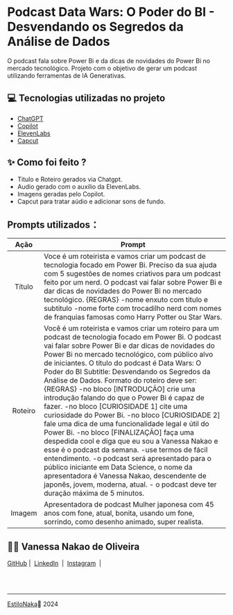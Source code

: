 # Podcast Data Wars: O Poder do BI - Desvendando os Segredos da Análise de Dados

O podcast fala sobre Power Bi e da dicas de novidades do Power Bi no mercado tecnológico.
Projeto com o objetivo de gerar um podcast utilizando ferramentas de IA Generativas.



## 💻 Tecnologias utilizadas no projeto

- [ChatGPT](https://chat.openai.com/) 
- [Copilot](https://copilot.microsoft.com/)
- [ElevenLabs](https://beta.elevenlabs.io/)
- [Capcut](https://www.capcut.com/pt-br/)

## ✨ Como foi feito ?

- Titulo e Roteiro gerados via Chatgpt.
- Audio gerado com o auxilio da ElevenLabs.
- Imagens geradas pelo Copilot.
- Capcut para tratar aúdio e adicionar sons de fundo.

## Prompts utilizados：

|   Ação   | Prompt                                                                                                                                                                                                                                                                         |
| :------: | ------------------------------------------------------------------------------------------------------------------------------------------------------------------------------------------------------------------------------------------------------------------------------ |
|  Título  | Voce é um roteirista e vamos criar um podcast de tecnologia focado em Power Bi. Preciso da sua ajuda com 5 sugestões de nomes criativos para um podcast feito por um nerd. O podcast vai falar sobre Power Bi e dar dicas de novidades do Power Bi no mercado tecnológico. {REGRAS} -nome enxuto com titulo e subtitulo -nome forte com trocadilho nerd com nomes de franquias famosas como Harry Potter ou Star Wars.
| Roteiro | Você é um roteirista e vamos criar um roteiro para um podcast de tecnologia focado em Power Bi. O podcast vai falar sobre Power Bi e dar dicas de novidades do Power Bi no mercado tecnológico, com público alvo de iniciantes. O título do podcast é Data Wars: O Poder do BI Subtitle: Desvendando os Segredos da Análise de Dados. Formato do roteiro deve ser: {REGRAS} -no bloco [INTRODUÇÃO] crie uma introdução falando do que o Power Bi é capaz de fazer. -no bloco [CURIOSIDADE 1] cite uma curiosidade do Power Bi. -no bloco [CURIOSIDADE 2] fale uma dica de uma funcionalidade legal e útil do Power Bi. -no bloco [FINALIZAÇÃO] faça uma despedida cool e diga que eu sou a Vanessa Nakao e esse é o podcast da semana. -use termos de fácil entendimento. -o podcast será apresentado para o público iniciante em Data Science, o nome da apresentadora é Vanessa Nakao, descendente de japonês, jovem, moderna, atual. - o podcast deve ter duração máxima de 5 minutos.
|  Imagem | Apresentadora de podcast Mulher japonesa com 45 anos com fone, atual, bonita, usando um fone, sorrindo, como desenho animado, super realista.
      

## 👨‍💻 Vanessa Nakao de Oliveira

<a href="https://github.com/EstiloNaka">
    GitHub</a>&nbsp;|&nbsp;
    <a href="https://www.linkedin.com/in/vanessa-nakao-de-oliveira-2337b7b1/">LinkedIn</a>
&nbsp;|&nbsp;
    <a href="https://www.instagram.com/vanessanakao?igsh=a3Fxam5lYmRzMGE2">
    Instagram</a>
&nbsp;|&nbsp;</p>
</p>
<br/><br/>
<p>
    
---

[EstiloNaka](https://github.com/EstiloNaka/createEbook)💜
2024
